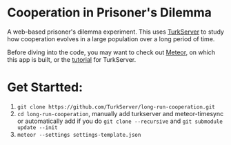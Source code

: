 # Cooperation in Prisoner's Dilemma

A web-based prisoner's dilemma experiment. This uses [TurkServer](https://github.com/HarvardEconCS/turkserver-meteor) to study how cooperation evolves in a large population over a long period of time.

Before diving into the code, you may want to check out [Meteor](https://www.meteor.com/), on which this app is built, or the [tutorial](https://turkserver.readthedocs.io) for TurkServer.


# Get Startted:

1. `git clone https://github.com/TurkServer/long-run-cooperation.git`
2. `cd long-run-cooperation`, manually add turkserver and meteor-timesync or automatically add if you do `git clone --recursive` and `git submodule update --init`
3. `meteor --settings settings-template.json`
